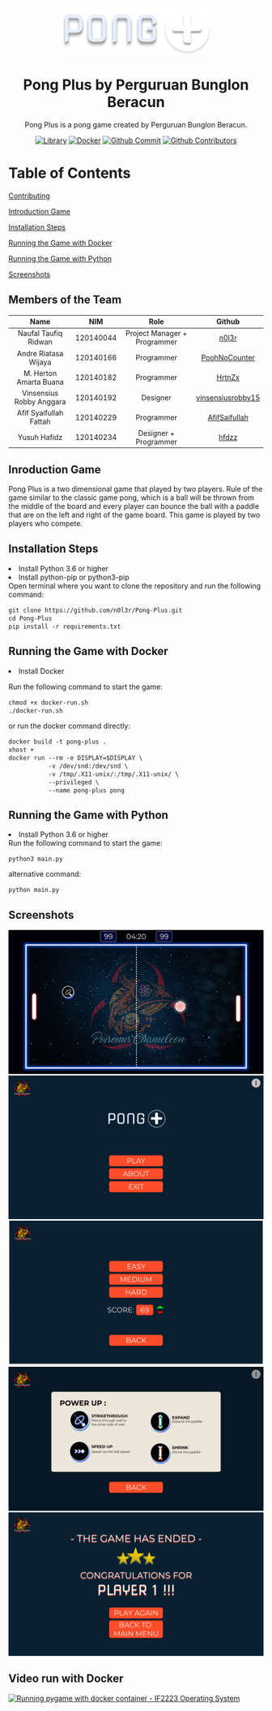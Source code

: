 <div align="center">
<img src="assets/images/pong_logo.png" />
<h1> Pong Plus by Perguruan Bunglon Beracun </h1>

Pong Plus is a pong game created by Perguruan Bunglon Beracun.


[![Library](https://img.shields.io/badge/pygame-orange)](#)
[![Docker](https://img.shields.io/badge/docker-blue)](#)
[![Github Commit](https://img.shields.io/github/commit-activity/m/n0l3r/Pong-Plus)](#)
[![Github Contributors](https://img.shields.io/badge/all_contributors-6-orange.svg)](#)
</div>



# Table of Contents
[Contributing](#members-of-the-team)

[Introduction Game](#introduction-game)

[Installation Steps](#💻installation-steps)

[Running the Game with Docker](#running-the-game-with-docker)

[Running the Game with Python](#running-the-game-with-python)

[Screenshots](#screenshots)

## Members of the Team
<div align="center">

| Name | NIM | Role | Github|
| :---: | :---: | :---: | :---: |
| Naufal Taufiq Ridwan     | 120140044 | Project Manager + Programmer | [n0l3r](https://github.com/n0l3r) |
| Andre Riatasa Wijaya     | 120140166 | Programmer | [PoohNoCounter](https://github.com/PoohNoCounter)    |
| M. Herton Amarta Buana   | 120140182 | Programmer | [HrtnZx](https://github.com/HrtnZx) |
| Vinsensius Robby Anggara | 120140192 | Designer | [vinsensiusrobby15](https://github.com/vinsensiusrobby15) |
| Afif Syaifullah Fattah   | 120140229 | Programmer | [AfifSaifullah](https://github.com/AfifSaifullah) |
| Yusuh Hafidz             | 120140234 | Designer + Programmer | [hfdzz](https://github.com/hfdzz) |

</div>

## Inroduction Game
Pong Plus is a two dimensional game that
played by two players. Rule of the game
similar to the classic game pong, which is a ball
will be thrown from the middle of the board and every player
can bounce the ball with a paddle that
are on the left and right of the game board.
This game is played by two players who compete.

## Installation Steps
<li> Install Python 3.6 or higher</li>
<li> Install python-pip or python3-pip</li>
Open terminal where you want to clone the repository and run the following command:

```
git clone https://github.com/n0l3r/Pong-Plus.git
cd Pong-Plus
pip install -r requirements.txt
```

## Running the Game with Docker
<li> Install Docker </li>

Run the following command to start the game:

```
chmod +x docker-run.sh
./docker-run.sh
```

or run the docker command directly:

```
docker build -t pong-plus .
xhost +
docker run --rm -e DISPLAY=$DISPLAY \
           -v /dev/snd:/dev/snd \
           -v /tmp/.X11-unix/:/tmp/.X11-unix/ \
           --privileged \
           --name pong-plus pong
```

## Running the Game with Python
<li> Install Python 3.6 or higher</li>
Run the following command to start the game:

```
python3 main.py
```
alternative command:

```
python main.py
```

## Screenshots

<img src="assets/demo/Game-Board.png">
<img src="assets/demo/Main-Menu.png">
<img src="assets/demo/Main-Menu-Play.png">
<img src="assets/demo/Main-Menu-Info.png">
<img src="assets/demo/Winner.png">


## Video run with Docker
[![Running pygame with docker container - IF2223 Operating System](https://i.ytimg.com/vi/p2YXdauOEM0/maxresdefault.jpg)](https://www.youtube.com/watch?v=p2YXdauOEM0)



